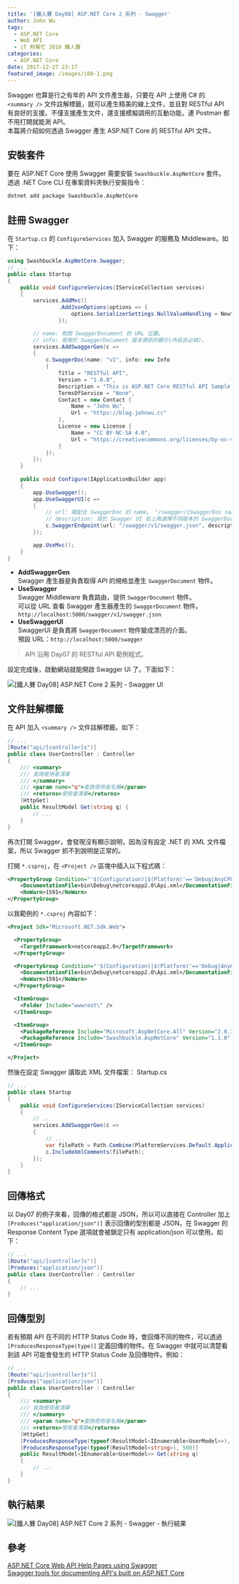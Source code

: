 ```yaml
---
title: '[鐵人賽 Day08] ASP.NET Core 2 系列 - Swagger'
author: John Wu
tags:
  - ASP.NET Core
  - Web API
  - iT 邦幫忙 2018 鐵人賽
categories:
  - ASP.NET Core
date: 2017-12-27 23:17
featured_image: /images/i08-1.png
---
```


Swagger 也算是行之有年的 API 文件產生器，只要在 API 上使用 C# 的 `<summary />` 文件註解標籤，就可以產生精美的線上文件，並且對 RESTful API 有良好的支援。不僅支援產生文件，還支援模擬調用的互動功能，連 Postman 都不用打開就能測 API。  
本篇將介紹如何透過 Swagger 產生 ASP.NET Core 的 RESTful API 文件。  

<!-- more -->

## 安裝套件

要在 ASP.NET Core 使用 Swagger 需要安裝 `Swashbuckle.AspNetCore` 套件。  
透過 .NET Core CLI 在專案資料夾執行安裝指令：  
```sh
dotnet add package Swashbuckle.AspNetCore
```

## 註冊 Swagger

在 `Startup.cs` 的 `ConfigureServices` 加入 Swagger 的服務及 Middleware。如下：
```cs
using Swashbuckle.AspNetCore.Swagger;
// ...
public class Startup
{
    public void ConfigureServices(IServiceCollection services)
    {
        services.AddMvc()
                .AddJsonOptions(options => {
                    options.SerializerSettings.NullValueHandling = Newtonsoft.Json.NullValueHandling.Ignore;
                });

        // name: 攸關 SwaggerDocument 的 URL 位置。
        // info: 是用於 SwaggerDocument 版本資訊的顯示(內容非必填)。
        services.AddSwaggerGen(c =>
        {
            c.SwaggerDoc(name: "v1", info: new Info
            {
                Title = "RESTful API",
                Version = "1.0.0",
                Description = "This is ASP.NET Core RESTful API Sample.",
                TermsOfService = "None",
                Contact = new Contact { 
                    Name = "John Wu", 
                    Url = "https://blog.johnwu.cc" 
                },
                License = new License { 
                    Name = "CC BY-NC-SA 4.0", 
                    Url = "https://creativecommons.org/licenses/by-nc-sa/4.0/" 
                }
            });
        });
    }
    
    public void Configure(IApplicationBuilder app)
    {
        app.UseSwagger();
        app.UseSwaggerUI(c =>
        {
            // url: 需配合 SwaggerDoc 的 name。 "/swagger/{SwaggerDoc name}/swagger.json"
            // description: 用於 Swagger UI 右上角選擇不同版本的 SwaggerDocument 顯示名稱使用。
            c.SwaggerEndpoint(url: "/swagger/v1/swagger.json", description: "RESTful API v1.0.0");
        });

        app.UseMvc();
    }
}
```
* **AddSwaggerGen**  
 Swagger 產生器是負責取得 API 的規格並產生 `SwaggerDocument` 物件。  
* **UseSwagger**  
 Swagger Middleware 負責路由，提供 `SwaggerDocument` 物件。  
 可以從 URL 查看 Swagger 產生器產生的 `SwaggerDocument` 物件。  
 `http://localhost:5000/swagger/v1/swagger.json`
* **UseSwaggerUI**  
 SwaggerUI 是負責將 `SwaggerDocument` 物件變成漂亮的介面。  
 預設 URL：`http://localhost:5000/swagger`

> API 沿用 Day07 的 RESTful API 範例程式。  

設定完成後，啟動網站就能開啟 Swagger UI 了。下面如下：  

![[鐵人賽 Day08] ASP.NET Core 2 系列 - Swagger UI](/images/i08-1.png)  

## 文件註解標籤

在 API 加入 `<summary />` 文件註解標籤。如下：
```cs
// ...
[Route("api/[controller]s")]
public class UserController : Controller
{
    /// <summary>
    /// 查詢使用者清單
    /// </summary>
    /// <param name="q">查詢使用者名稱</param>
    /// <returns>使用者清單</returns>
    [HttpGet]
    public ResultModel Get(string q) {
        // ...
    }
}
```
再次打開 Swagger，會發現沒有顯示說明，因為沒有設定 .NET 的 XML 文件檔案，所以 Swagger 抓不到說明是正常的。  

打開 `*.csproj`，在 `<Project />` 區塊中插入以下程式碼：  
```xml
<PropertyGroup Condition="'$(Configuration)|$(Platform)'=='Debug|AnyCPU'">
    <DocumentationFile>bin\Debug\netcoreapp2.0\Api.xml</DocumentationFile>
    <NoWarn>1591</NoWarn>
</PropertyGroup>
```

以我範例的 `*.csproj` 內容如下：  
```xml
<Project Sdk="Microsoft.NET.Sdk.Web">

  <PropertyGroup>
    <TargetFramework>netcoreapp2.0</TargetFramework>
  </PropertyGroup>

  <PropertyGroup Condition="'$(Configuration)|$(Platform)'=='Debug|AnyCPU'">
    <DocumentationFile>bin\Debug\netcoreapp2.0\Api.xml</DocumentationFile>
    <NoWarn>1591</NoWarn>
  </PropertyGroup>

  <ItemGroup>
    <Folder Include="wwwroot\" />
  </ItemGroup>

  <ItemGroup>
    <PackageReference Include="Microsoft.AspNetCore.All" Version="2.0.3" />
    <PackageReference Include="Swashbuckle.AspNetCore" Version="1.1.0" />
  </ItemGroup>

</Project>
```

然後在設定 Swagger 讀取此 XML 文件檔案：
Startup.cs
```cs
// ...
public class Startup
{
    public void ConfigureServices(IServiceCollection services)
    {
        // ...
        services.AddSwaggerGen(c =>
        {
            // ...
            var filePath = Path.Combine(PlatformServices.Default.Application.ApplicationBasePath, "Api.xml");
            c.IncludeXmlComments(filePath);
        });
    }
}
```

## 回傳格式

以 Day07 的例子來看，回傳的格式都是 JSON，所以可以直接在 Controller 加上 `[Produces("application/json")]` 表示回傳的型別都是 JSON，在 Swagger 的 Response Content Type 選項就會被鎖定只有 application/json 可以使用。如下：
```cs
// ...
[Route("api/[controller]s")]
[Produces("application/json")]
public class UserController : Controller
{
    // ...
}
```

## 回傳型別

若有預期 API 在不同的 HTTP Status Code 時，會回傳不同的物件，可以透過 `[ProducesResponseType(type)]` 定義回傳的物件。在 Swagger 中就可以清楚看到該 API 可能會發生的 HTTP Status Code 及回傳物件。例如：

```cs
// ...
[Route("api/[controller]s")]
[Produces("application/json")]
public class UserController : Controller
{
    /// <summary>
    /// 查詢使用者清單
    /// </summary>
    /// <param name="q">查詢使用者名稱</param>
    /// <returns>使用者清單</returns>
    [HttpGet]
    [ProducesResponseType(typeof(ResultModel<IEnumerable<UserModel>>), 200)]
    [ProducesResponseType(typeof(ResultModel<string>), 500)]
    public ResultModel<IEnumerable<UserModel>> Get(string q)
    {
        // ...
    }
}
```

## 執行結果

![[鐵人賽 Day08] ASP.NET Core 2 系列 - Swagger - 執行結果](/images/i08-2.png)  

## 參考

[ASP.NET Core Web API Help Pages using Swagger](https://docs.microsoft.com/en-gb/aspnet/core/tutorials/web-api-help-pages-using-swagger?tabs=visual-studio-code)  
[Swagger tools for documenting API's built on ASP.NET Core](https://github.com/domaindrivendev/Swashbuckle.AspNetCore)  